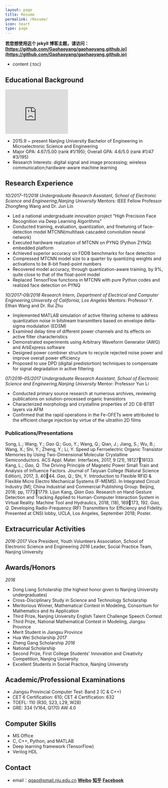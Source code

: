 ```yaml
---
layout: page
title: Resume
permalink: /Resume/
icon: heart
type: page
---
```

**若您想使用这个 jekyll 博客主题，请访问：[https://github.com/Gaohaoyang/gaohaoyang.github.io](https://github.com/Gaohaoyang/gaohaoyang.github.io)**
* content
{:toc}

## Educational Background

<iframe src="https://githubbadge.appspot.com/gaohaoyang?s=1" style="border: 0;height: 142px;width: 200px;overflow: hidden;" frameBorder="0"></iframe>

* 2015.9 ~ present Nanjing University Bachelor of Engineering in Microelectronic Science and Engineering
* Major GPA: 4.67/5.00 (rank #1/195); Overall GPA: 4.6/5.0 (rank #1/47 #3/195)
* Research Interests: digital signal and image processing; wireless communication;hardware-aware machine learning

## Research Experience

*10/2017–11/2018 Undergraduate Research Assistant, School of Electronic Science and Engineering,Nanjing University*
Mentors: IEEE Fellow Professor Zhongfeng Wang and Dr. Jun Lin
* Led a national undergraduate innovation project “High Precision Face Recognition via Deep Learning Algorithms”
* Conducted training, evaluation, quantization, and finetuning of face-detection model MTCNN(multitask cascaded convolution neural network) 
* Executed hardware realization of MTCNN on PYNQ (Python ZYNQ) embedded platform
* Achieved superior accuracy on FDDB benchmarks for face detection
* Compressed MTCNN model size to a quarter by quantizing weights and activations to be 8-bit fixed-point numbers
* Recovered model accuracy, through quantization-aware training, by 9%, quite close to that of the float-point model
* Replaced TensorFlow functions in MTCNN with pure Python codes and realized face detection on PYNQ

*10/2017–09/2018 Research Intern, Department of Electrical and Computer Engineering,University of California, Los Angeles*
Mentors: Professor Y. Ethan Wang and Dr. Rui Zhu
* Implemented MATLAB simulation of active filtering scheme to address quantization noise in bitstream transmitters based on envelope delta-sigma modulation (EDSM)
* Examined delay time of different power channels and its effects on active filter characteristics
* Demonstrated experiments using Arbitrary Waveform Generator (AWG) and ArbExpress software
* Designed power combiner structure to recycle rejected noise power and improve overall power efficiency
* Proposed to use DPD (digital predistortion) techniques to compensate for signal degradation in active filtering 

*07/2016–05/2017 Undergraduate Research Assistant, School of Electronic Science and Engineering,Nanjing University*
Mentor: Professor Yun Li 
* Conducted primary source research at numerous archives, reviewing publications on solution-processed organic transistors
* Characterized morphology and crystalline properties of 2D C8-BTBT layers via AFM
* Confirmed that the rapid operations in the Fe-OFETs were attributed to the efficient charge injection by virtue of the ultrathin 2D films

### Publications/Presentations

Song, L.; Wang, Y.; *Gao Q.*; Guo, Y.; Wang, Q.; Qian, J.; Jiang, S.; Wu, B.; Wang, X.; Shi, Y.; Zheng, Y.; Li, Y. Speed up Ferroelectric Organic Transistor Memories by Using Two-Dimensional Molecular Crystalline Semiconductors. ACS Appl. Mater. Interfaces, 2017, 9 (21), 1812718133.
Kang, L.; *Gao, Q*. The Driving Principle of Magnetic Power Small Train and Analysis of Influence Factors. Journal of Taiyuan College (Natural Science Edition), 2017, 3, 4044.
*Gao, Q.*; Shi, Y. Introduction to Flexible RFID & Flexible Micro Electro Mechanical Systems (F-MEMS). In Integrated Circuit Industry [M]; China Industrial and Commercial Publishing Group: Beijing, 2018; pp, 17731779.
Lijun Kang, *Qian Gao*. Research on Hand Gesture Detection and Tracking Applied to Human-Computer Interaction System in Virtual Reality. Machine Tool and Hydraulics, 2018, (18), 169173, 192.
*Gao, Q*. Developing Radio-Frequency (RF) Transmitters for Efficiency and Fidelity. Presented at CNSI lobby, UCLA, Los Angeles, September 2018; Poster.

## Extracurricular Activities
*2016-2017*
Vice President, Youth Volunteers Association, School of Electronic Science and Engineering
*2016*
Leader, Social Practice Team, Nanjing University

## Awards/Honors
*2018*
* Dong Liang Scholarship (the highest honor given to Nanjing University undergraduates)
* Cross-Disciplinary Study in Science and Technology Scholarship
* Meritorious Winner, Mathematical Contest in Modeling, Consortium for Mathematics and its Application
* Third Prize, Nanjing University English Talent Challenge Speech Contest
* Third Prize, National Mathematical Contest in Modeling, Jiangsu Province
* Merit Student in Jiangsu Province 
* Hua Wei Scholarship
*2017*
* Zheng Gang Scholarship
*2016*
* National Scholarship
* Second Prize, First College Students' Innovation and Creativity Competition, Nanjing University
* Excellent Students in Social Practice, Nanjing University
## Academic/Professional Examinations
* Jiangsu Provincial Computer Test: Band 2 (C & C++)
* CET 6 Certification: 610; CET 4 Certification: 632
* TOEFL: 110 (R30, S23, L29, W28)
* GRE: 334 (V164, Q170) AW 4.0
## Computer Skills
* MS Office 
* C, C++, Python, and MATLAB
* Deep learning framework (TensorFlow)
* Verilog HDL
## Contact
* email：qgao@smail.nju.edu.cn
**[Weibo](http://weibo.com/3115521wh)** 
**[知乎](https://www.zhihu.com/people/gaohaoyang)**
**[Facebook](https://www.facebook.com/gaohaoyang.water)**

